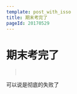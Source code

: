 ```yaml
---
template: post_with_isso
title: 期末考完了
pageId: 20170529
---
```


# 期末考完了
> <span id='poem'>&nbsp;</span>

可以说是彻底的失败了

<div id='__comment'></div>
<script>$(function(){$.ajax('/api/poem?rnd='+Date.now()+Math.random()).done(function(data){$('#poem').text(data);});});</script>
